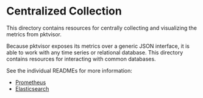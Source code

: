 # Centralized Collection

This directory contains resources for centrally collecting and visualizing the metrics from pktvisor.

Because pktvisor exposes its metrics over a generic JSON interface, it is able to work with any time series or
relational database. This directory contains resources for interacting with common databases.

See the individual READMEs for more information:

* [Prometheus](prometheus/README.md)
* [Elasticsearch](elastic/README.md)
